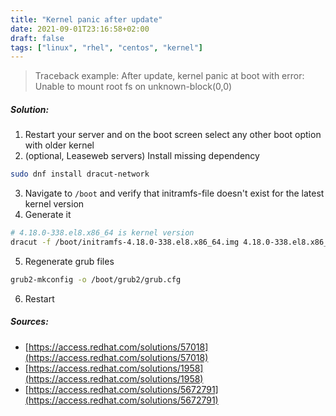 ```yaml
---
title: "Kernel panic after update"
date: 2021-09-01T23:16:58+02:00
draft: false
tags: ["linux", "rhel", "centos", "kernel"]
---
```


> Traceback example: After update, kernel panic at boot with error: Unable to mount root fs on unknown-block(0,0)

##### Solution:
1. Restart your server and on the boot screen select any other boot option with older kernel
2. (optional, Leaseweb servers) Install missing dependency
```bash
sudo dnf install dracut-network
```
3. Navigate to `/boot` and verify that initramfs-file doesn't exist for the latest kernel version
4. Generate it
```bash
# 4.18.0-338.el8.x86_64 is kernel version
dracut -f /boot/initramfs-4.18.0-338.el8.x86_64.img 4.18.0-338.el8.x86_64
```
5. Regenerate grub files
```bash
grub2-mkconfig -o /boot/grub2/grub.cfg
```
6. Restart

##### Sources:
 - [https://access.redhat.com/solutions/57018](https://access.redhat.com/solutions/57018)
 - [https://access.redhat.com/solutions/1958](https://access.redhat.com/solutions/1958)
 - [https://access.redhat.com/solutions/5672791](https://access.redhat.com/solutions/5672791)
